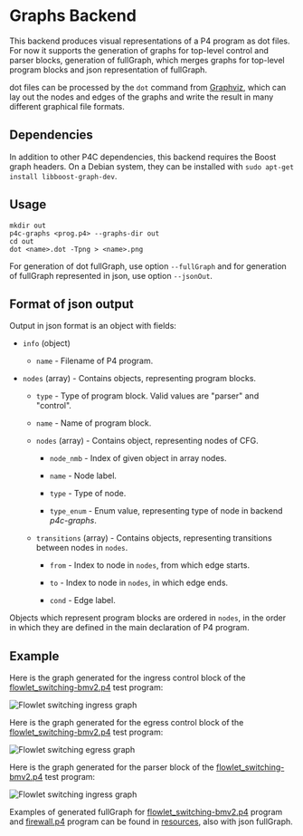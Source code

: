 <!--!
\page graphs_backend Graphs Backend                                                                  
-->
<!--!
\internal
-->
# Graphs Backend
<!--!
\endinternal
-->

<!--!
[TOC]
-->
This backend produces visual representations of a P4 program as dot files. For
now it supports the generation of graphs for top-level control and parser blocks,
generation of fullGraph, which merges graphs for top-level program blocks and
json representation of fullGraph.

dot files can be processed by the `dot` command from
[Graphviz](http://graphviz.org), which can lay out the nodes and
edges of the graphs and write the result in many different graphical
file formats.

## Dependencies

In addition to other P4C dependencies, this backend requires the Boost graph
headers. On a Debian system, they can be installed with `sudo apt-get install
libboost-graph-dev`.

## Usage

```
mkdir out
p4c-graphs <prog.p4> --graphs-dir out
cd out
dot <name>.dot -Tpng > <name>.png
```

For generation of dot fullGraph, use option `--fullGraph` and 
for generation of fullGraph represented in json, use option `--jsonOut`.

## Format of json output

Output in json format is an object with fields:

- `info` (object)

    - `name` - Filename of P4 program.
    
- `nodes` (array) - Contains objects, representing program blocks.

    - `type` - Type of program block. Valid values are "parser" and "control".
    
    - `name` - Name of program block.
    
    - `nodes` (array) - Contains object, representing nodes of CFG.
    
        - `node_nmb` - Index of given object in array nodes.
        
        - `name` - Node label.
        
        - `type` - Type of node.
        
        - `type_enum` - Enum value, representing type of node in backend *p4c-graphs*. 
        
    - `transitions` (array) - Contains objects, representing transitions between nodes in `nodes`.
    
        - `from` - Index to node in `nodes`, from which edge starts.
        
        - `to` - Index to node in `nodes`, in which edge ends.
        
        - `cond` - Edge label.
        
Objects which represent program blocks are ordered in `nodes`, in the order in which they are defined in the main declaration of P4 program.

## Example

Here is the graph generated for the ingress control block of the
[flowlet_switching-bmv2.p4](../../testdata/p4_16_samples/flowlet_switching-bmv2.p4)
test program:

![Flowlet switching ingress graph](resources/flowlet_switching-bmv2.ingress.png)

Here is the graph generated for the egress control block of the
[flowlet_switching-bmv2.p4](../../testdata/p4_16_samples/flowlet_switching-bmv2.p4)
test program:

![Flowlet switching egress graph](resources/flowlet_switching-bmv2.egress.png)

Here is the graph generated for the parser block of the
[flowlet_switching-bmv2.p4](../../testdata/p4_16_samples/flowlet_switching-bmv2.p4)
test program:

![Flowlet switching ingress graph](resources/flowlet_switching-bmv2.parser.png)

Examples of generated fullGraph for [flowlet_switching-bmv2.p4](../../testdata/p4_16_samples/flowlet_switching-bmv2.p4) program
and [firewall.p4](https://github.com/p4lang/tutorials/blob/master/exercises/firewall/solution/firewall.p4) program
can be found in [resources](resources/), also with json fullGraph.